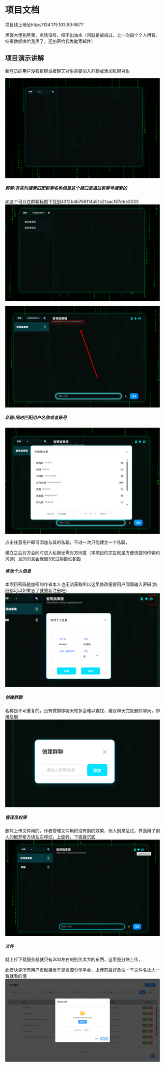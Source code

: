 # 项目文档

项目线上地址http://134.175.103.50:6677

黑客大佬别黑我，点钱没有，榨不出油水（问就是被搞过，上一次搞个个人博客，结果数据库给我黑了，还加密给我发勒索邮件）



## 项目演示讲解

新登录的用户没有群聊或者聊天对象需要加入群聊或添加私聊对象

<img src=".\img\image-20251024185148480.png" alt="image-20251024185148480"  />



##### 群聊:有实时搜素匹配群聊名称但是这个接口是通过群聊号搜索的

如这个可以在群聊标题下找到43f2b4b766114a51b21aacf87dbe3033
<img src=".\img\image-20251024185617301.png" alt="image-20251024185617301"  />

<img src=".\img\image-20251024185740442.png" alt="image-20251024185740442"  />



##### 私聊:同时匹配用户名称或者账号
<img src=".\img\image-20251024190019377.png" alt="image-20251024190019377"  />

点击任意用户即可添加与其的私聊，不过一次只能建立一个私聊，

建立之后对方会同时进入私聊无需对方同意（本项目的宗旨就是方便快捷的传输和沟通）发的消息会保留3天过期自动销毁



##### 修改个人信息

本项目密码是加密的作者本人也无法获取所以这里修改需要用户同事输入密码(新旧都可以如果忘了就重新注册吧)
<img src=".\img\image-20251024190446315.png" alt="image-20251024190446315"  />



##### 创建群聊

名称是不可重复的，没有做排序聊天较多会难以查找，建议聊天完就删除聊天，即用及删
<img src=".\img\image-20251024190835523.png" alt="image-20251024190835523"  />



##### 管理员权限

删除上传文件用的，作者管理文件用的没有别的效果，他人别来乱试，界面用了别人的俄罗斯方块左右移动，上旋转，下直接沉底
<img src=".\img\image-20251024191209418.png" alt="image-20251024191209418"  />



##### 文件

就上传下载服务器就只有30G左右的别传太大的东西，这里是分块上传，

此模块是所有用户贡献相当于是资源分享平台，上传前最好备注一下文件名让人一看就看的懂
<img src=".\img\image-20251024191550971.png" alt="image-20251024191550971"  />